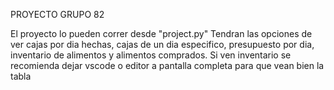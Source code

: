 PROYECTO GRUPO 82

El proyecto lo pueden correr desde "project.py"
Tendran las opciones de ver cajas por dia hechas, cajas de un dia especifico, presupuesto por dia, inventario de alimentos y alimentos comprados.
Si ven inventario se recomienda dejar vscode o editor a pantalla completa para que vean bien la tabla
